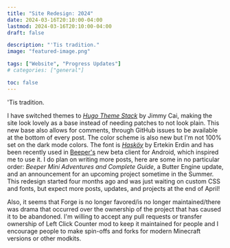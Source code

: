 ```yaml
---
title: "Site Redesign: 2024"
date: 2024-03-16T20:10:00-04:00
lastmod: 2024-03-16T20:10:00-04:00
draft: false

description: "'Tis tradition."
image: "featured-image.png"

tags: ["Website", "Progress Updates"]
# categories: ["general"]

toc: false
---
```


'Tis tradition.

<!--more-->

I have switched themes to [*Hugo Theme Stack*](https://stack.jimmycai.com/) by Jimmy Cai, making the site look lovely as a base instead of needing patches to not look plain. This new base also allows for comments, through GitHub issues to be available at the bottom of every post. The color scheme is also new but I'm not 100% set on the dark mode colors. The font is [*Hasköy*](https://haskoy.ertekinn.com/) by Ertekin Erdin and has been recently used in [Beeper's](https://blog.beeper.com/p/new-beeper-android-app-open-beta) new beta client for Android, which inspired me to use it. I do plan on writing more posts, here are some in no particular order: *Beeper Mini Adventures and Complete Guide*, a Butter Engine update, and an announcement for an upcoming project sometime in the Summer. This redesign started four months ago and was just waiting on custom CSS and fonts, but expect more posts, updates, and projects at the end of April!

Also, it seems that Forge is no longer favored/is no longer maintained/there was drama that occurred over the ownership of the project that has caused it to be abandoned. I'm willing to accept any pull requests or transfer ownership of Left Click Counter mod to keep it maintained for people and I encourage people to make spin-offs and forks for modern Minecraft versions or other modkits.